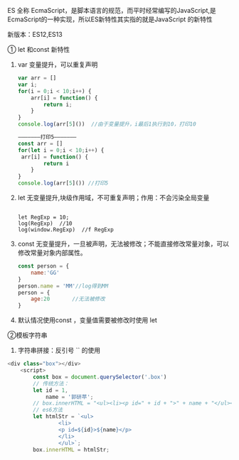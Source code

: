 ES 全称 EcmaScript，是脚本语言的规范，而平时经常编写的JavaScript,是EcmaScript的一种实现，所以ES新特性其实指的就是JavaScript 的新特性

新版本：ES12,ES13

① let 和const 新特性

1. var 变量提升，可以重复声明

   ```js
   var arr = []
   var i;
   for(i = 0;i < 10;i++) {
       arr[i] = function() {
           return i;
       }
   }
   console.log(arr[5]())  //由于变量提升，i最后1执行到10，打印10
   
   ———————打印5———————
   const arr = []
   for(let i = 0;i < 10;i++) {
   	arr[i] = function() {
           return i
       }
   }
   console.log(arr[5]()) //打印5
   ```

   

2. let 无变量提升,块级作用域，不可重复声明；作用：不会污染全局变量

   ```
   
   ```

   

   ```JS
   let RegExp = 10;
   log(RegExp)  //10
   log(window.RegExp)  //f RegExp
   ```

   

3. const  无变量提升，一旦被声明，无法被修改；不能直接修改常量对象，可以修改常量对象内部属性。

   ```js
   const person = {
       name:'GG'
   }
   person.name = 'MM'//log得到MM
   person = {
       age:20       //无法被修改
   }
   ```

4. 默认情况使用const ，变量值需要被修改时使用 let



②模板字符串

1. 字符串拼接：反引号 `` 的使用

```js
<div class="box"></div>
    <script>
        const box = document.querySelector('.box')
        // 传统方法：
        let id = 1,
            name = '郭研苹';
        // box.innerHTML = "<ul><li><p id=" + id + ">" + name + "</ul></li></p>"
        // es6方法
        let htmlStr = `<ul>
                <li> 
                <p id=${id}>${name}</p>
                </li> 
                </ul>`;
        box.innerHTML = htmlStr;
```



